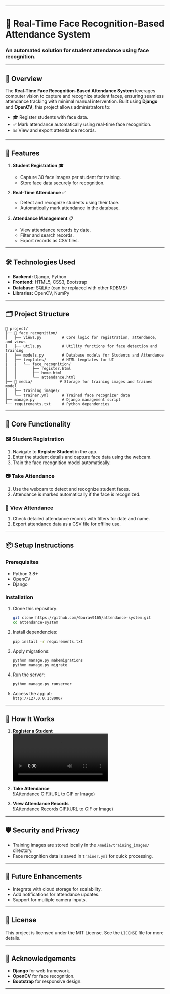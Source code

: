 
---

# 📸 **Real-Time Face Recognition-Based Attendance System**  
### An automated solution for student attendance using face recognition.  

---

## 🌟 **Overview**  
The **Real-Time Face Recognition-Based Attendance System** leverages computer vision to capture and recognize student faces, ensuring seamless attendance tracking with minimal manual intervention. Built using **Django** and **OpenCV**, this project allows administrators to:  
- 🎓 Register students with face data.  
- ✅ Mark attendance automatically using real-time face recognition.  
- 📊 View and export attendance records.  

---

## 🚀 **Features**  
1. **Student Registration** 🎓  
   - Capture 30 face images per student for training.  
   - Store face data securely for recognition.  

2. **Real-Time Attendance** ✅  
   - Detect and recognize students using their face.  
   - Automatically mark attendance in the database.  

3. **Attendance Management** 📋  
   - View attendance records by date.  
   - Filter and search records.  
   - Export records as CSV files.  

---

## 🛠️ **Technologies Used**  
- **Backend:** Django, Python  
- **Frontend:** HTML5, CSS3, Bootstrap  
- **Database:** SQLite (can be replaced with other RDBMS)  
- **Libraries:** OpenCV, NumPy  

---

## 🗂️ **Project Structure**  
```plaintext
📁 project/
├── 📁 face_recognition/
│   ├── views.py         # Core logic for registration, attendance, and views
│   ├── utils.py         # Utility functions for face detection and training
│   ├── models.py        # Database models for Students and Attendance
│   ├── templates/       # HTML templates for UI
|   |   └── face_recognition/ 
│   │       ├── register.html
│   │       ├── home.html
│   │       └── attendance.html
├── 📁 media/            # Storage for training images and trained model
│   ├── training_images/ 
│   └── trainer.yml      # Trained face recognizer data
├── manage.py            # Django management script
└── requirements.txt     # Python dependencies
```

---

## 🎯 **Core Functionality**  

### 🖼️ **Student Registration**  
1. Navigate to **Register Student** in the app.  
2. Enter the student details and capture face data using the webcam.  
3. Train the face recognition model automatically.  

### 📷 **Take Attendance**  
1. Use the webcam to detect and recognize student faces.  
2. Attendance is marked automatically if the face is recognized.  

### 📑 **View Attendance**  
1. Check detailed attendance records with filters for date and name.  
2. Export attendance data as a CSV file for offline use.  

---

## 📦 **Setup Instructions**  

### Prerequisites  
- Python 3.8+  
- OpenCV  
- Django  

### Installation  
1. Clone this repository:  
   ```bash
   git clone https://github.com/Gourav9165/attendance-system.git
   cd attendance-system
   ```

2. Install dependencies:  
   ```bash
   pip install -r requirements.txt
   ```

3. Apply migrations:  
   ```bash
   python manage.py makemigrations
   python manage.py migrate
   ```

4. Run the server:  
   ```bash
   python manage.py runserver
   ```

5. Access the app at:  
   `http://127.0.0.1:8000/`  

---

## 🎥 **How It Works**  

1. **Register a Student**  
   ![Registration GIF](media/Output/Registration.mp4)

2. **Take Attendance**  
   ![Attendance GIF](URL to GIF or Image)

3. **View Attendance Records**  
   ![Attendance Records GIF](URL to GIF or Image)

---

## 🛡️ **Security and Privacy**  
- Training images are stored locally in the `/media/training_images/` directory.  
- Face recognition data is saved in `trainer.yml` for quick processing.  

---

## 📝 **Future Enhancements**  
- Integrate with cloud storage for scalability.  
- Add notifications for attendance updates.  
- Support for multiple camera inputs.   

---

## 📜 **License**  
This project is licensed under the MIT License. See the `LICENSE` file for more details.  

---

## 🙌 **Acknowledgements**  
- **Django** for web framework.  
- **OpenCV** for face recognition.  
- **Bootstrap** for responsive design.   

--- 
